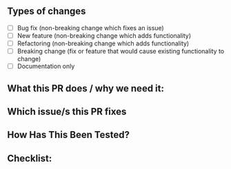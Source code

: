 <!--- Provide a general summary of your changes in the Title above --->
<!--- Please don't @-mention people in PR or commit messages (do so in an additional comment). --->
<!--- Please make sure you title is descriptive, it is used in the Release notes to let others know what it does ---> 

## Types of changes
<!--- What types of changes does your code introduce? Put an `x` in all the boxes that apply: -->
- [ ] Bug fix (non-breaking change which fixes an issue)
- [ ] New feature (non-breaking change which adds functionality)
- [ ] Refactoring (non-breaking change which adds functionality)
- [ ] Breaking change (fix or feature that would cause existing functionality to change)
- [ ] Documentation only

## What this PR does / why we need it:
<!--- Why is this change required? What problem does it solve? -->
<!--- If it fixes an open issue, please link to the issue here. -->

## Which issue/s this PR fixes
<!--
(optional, in `fixes #<issue number>` format, will close that issue when PR gets merged):

fixes #
-->

## How Has This Been Tested?
<!--- Please describe in detail how you tested your changes. -->
<!--- Include details of your testing environment, and the tests you ran to -->
<!--- see how your change affects other areas of the code, etc. -->

## Checklist:
<!--- Go over all the following points, and put an `x` in all the boxes that apply. -->
<!--- If you're unsure about any of these, don't hesitate to ask. We're here to help! -->
<!--- - [ ] My change requires a change to the documentation.
- [ ] I have updated the documentation accordingly.
- [ ] I've read the [CONTRIBUTION](https://github.com/kubernetes/ingress-nginx/blob/main/CONTRIBUTING.md) guide
- [ ] I have added unit and/or e2e tests to cover my changes.
- [ ] All new and existing tests passed.
--->
